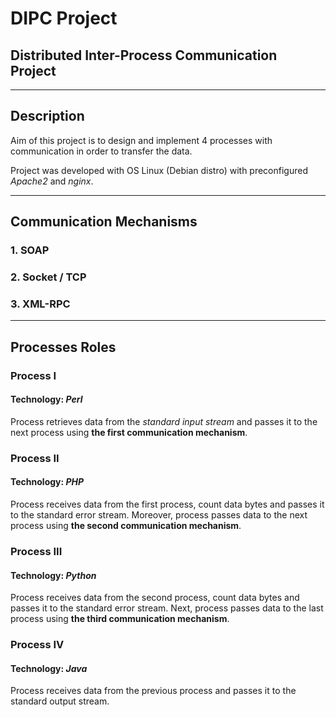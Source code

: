 # DIPC Project

## Distributed Inter-Process Communication Project

---

## Description

Aim of this project is to design and implement 4 processes with communication in order to transfer the data.

Project was developed with OS Linux (Debian distro) with preconfigured *Apache2* and *nginx*.

---

## Communication Mechanisms

### 1. SOAP

### 2. Socket / TCP

### 3. XML-RPC

---

## Processes Roles

### Process I

#### **Technology:** *Perl*

Process retrieves data from the *standard input stream* and passes it to the next process using **the first communication mechanism**.

### Process II

#### **Technology:** *PHP*

Process receives data from the first process, count data bytes and passes it to the standard error stream. Moreover, process passes data to the next process using **the second communication mechanism**.

### Process III

#### **Technology:** *Python*

Process receives data from the second process, count data bytes and passes it to the standard error stream. Next, process passes data to the last process using **the third communication mechanism**.

### Process IV

#### **Technology:** *Java*

Process receives data from the previous process and passes it to the standard output stream.
